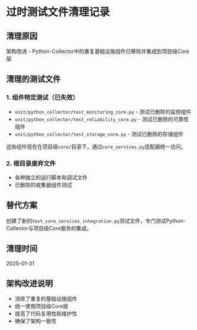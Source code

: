 # 过时测试文件清理记录

## 清理原因
架构改进 - Python-Collector中的重复基础设施组件已移除并集成到项目级Core层

## 清理的测试文件

### 1. 组件特定测试（已失效）
- `unit/python_collector/test_monitoring_core.py` - 测试已删除的监控组件
- `unit/python_collector/test_reliability_core.py` - 测试已删除的可靠性组件  
- `unit/python_collector/test_storage_core.py` - 测试已删除的存储组件

这些组件现在在项目级`core/`目录下，通过`core_services.py`适配器统一访问。

### 2. 根目录废弃文件
- 各种独立的运行脚本和调试文件
- 已删除的收集器组件测试

## 替代方案
创建了新的`test_core_services_integration.py`测试文件，专门测试Python-Collector与项目级Core服务的集成。

## 清理时间
2025-01-31

## 架构改进说明
- 消除了重复的基础设施组件
- 统一使用项目级Core层
- 提高了代码复用性和维护性
- 确保了架构一致性